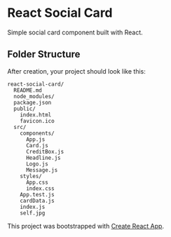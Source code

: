 # React Social Card

Simple social card component built with React.


## Folder Structure

After creation, your project should look like this:

```
react-social-card/
  README.md
  node_modules/
  package.json
  public/
    index.html
    favicon.ico
  src/
    components/
      App.js
      Card.js
      CreditBox.js
      Headline.js
      Logo.js
      Message.js
    styles/
      App.css
      index.css
    App.test.js
    cardData.js
    index.js
    self.jpg
```

This project was bootstrapped with [Create React App](https://github.com/facebookincubator/create-react-app).